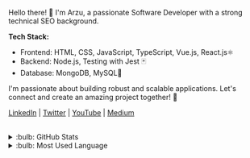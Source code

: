 Hello there! 👋 I'm Arzu, a passionate Software Developer with a strong technical SEO background.

**Tech Stack:**
- Frontend: HTML, CSS, JavaScript, TypeScript, Vue.js, React.js⚛️
- Backend: Node.js, Testing with Jest 🃏
- Database: MongoDB, MySQL🐬
  

I'm passionate about building robust and scalable applications. Let's connect and create an amazing project together! 🚀

[LinkedIn](https://www.linkedin.com/in/arzucaner/) | [Twitter](https://twitter.com/arzuguneycaner) | [YouTube](https://www.youtube.com/channel/UCsK0v6RouRYb5I1Ny8flrOg) | [Medium](https://arzuguneycaner.medium.com/)

 <br />
 <details>
 <summary>:bulb: GitHub Stats</summary>
 <img src="https://github-readme-stats.vercel.app/api?username=arzucaner&show_icons=true&theme=dracula">
 </details>
 
 <details>
 <summary>:bulb: Most Used Language</summary>
 <img src="https://github-readme-stats.vercel.app/api/top-langs/?username=arzucaner&layout=compact">
 </details>                

